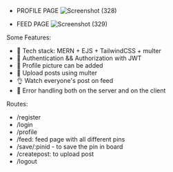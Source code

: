 - PROFILE PAGE
![Screenshot (328)](https://github.com/SnehashisDasgupta/Pinterest-Personal-V2/assets/78195442/5bd7fc9c-b98d-4ee2-b9a7-48e7bb4f9701)

- FEED PAGE
  ![Screenshot (329)](https://github.com/SnehashisDasgupta/Pinterest-Personal-V2/assets/78195442/f24567b9-8a6e-41a7-af63-26f53ff6154a)


Some Features:


-   🌟 Tech stack: MERN + EJS + TailwindCSS + multer
-   🎃 Authentication && Authorization with JWT
-   👾 Profile picture can be added
-   🚀 Upload posts using multer
-   👌 Watch everyone's post on feed
-   🐞 Error handling both on the server and on the client


Routes:
- /register
- /login 
- /profile 
- /feed: feed page with all different pins
- /save/:pinid - to save the pin in board
- /createpost: to upload post
- /logout
